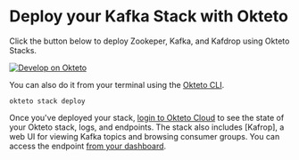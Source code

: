 # Deploy your Kafka Stack with Okteto

Click the button below to deploy Zookeper, Kafka, and Kafdrop using Okteto Stacks.

[![Develop on Okteto](https://okteto.com/develop-okteto.svg)](https://cloud.okteto.com/deploy)

You can also do it from your terminal using the [Okteto CLI](https://github.com/okteto/okteto).

```
okteto stack deploy
```

Once you've deployed your stack, [login to Okteto Cloud](https://cloud.okteto.com) to see the state of your Okteto stack, logs, and endpoints. The stack also includes [Kafrop], a web UI for viewing Kafka topics and browsing consumer groups. You can access the endpoint [from your dashboard](https://cloud.okteto.com).